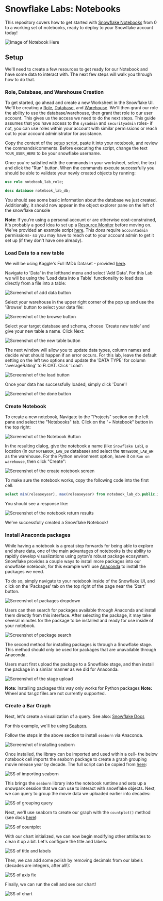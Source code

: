 # Snowflake Labs: Notebooks

This repository covers how to get started with [Snowflake Notebooks](https://docs.snowflake.com/en/user-guide/ui-snowsight/notebooks) from 0 to a working set of notebooks, ready to deploy to your Snowflake account today!

![Image of Notebook Here](static/img/simple_select.png)

## Setup

We'll need to create a few resources to get ready for our Notebook and have some data to interact with. The next few steps will walk you through how to do that.

### Role, Database, and Warehouse Creation

To get started, go ahead and create a new Worksheet in the Snowflake UI. We'll be creating a [Role](https://docs.snowflake.com/user-guide/security-access-control-overview?utm_cta=website-be-guides-mmds#roles), [Database](https://docs.snowflake.com/en/sql-reference/sql/create-database), and [Warehouse](https://docs.snowflake.com/en/sql-reference/sql/create-warehouse). We'll then grant our role the ability to use the database/warehouse, then grant that role to our user account. This gives us the access we need to do the next steps. This guide assumes that you have access to the `sysadmin` and `securityadmin` roles- if not, you can use roles within your account with similar permissions or reach out to your account administrator for assistance.

Copy the content of the [setup script](scripts/01_setup.sql), paste it into your notebook, and review the commands/comments. Before executing the script, change the text `YOUR_USER_HERE` to be your snowflake username.

Once you're satisfied with the commands in your worksheet, select the text and click the "Run" button. When the commands execute successfully you should be able to validate your newly created objects by running:

```SQL
use role notebook_lab_role;

desc database notebook_lab_db;
```

You should see some basic information about the database we just created. Additionally, it should now appear in the object explorer pane on the left of the snowflake console

**Note:** If you're using a personal account or are otherwise cost-constrained, it's probably a good idea to set up a [Resource Monitor](https://docs.snowflake.com/en/sql-reference/sql/create-resource-monitor) before moving on. We've provided an example script [here](scripts/02_resource_monitor.sql). This _does_ require `accountadmin` permissions- so you may have to reach out to your account admin to get it set up (if they don't have one already).

### Load Data to a new table

We will be using Kaggle's Full IMDb Dataset - provided [here](https://www.kaggle.com/datasets/octopusteam/full-imdb-dataset).

Navigate to 'Data' in the lefthand menu and select 'Add Data'. For this Lab we will be using the 'Load data into a Table' functionality to load data directly from a file into a table:

![Screenshot of add data button](static/img/add_data_1.png)

Select your warehouse in the upper right corner of the pop up and use the 'Browse' button to select your data file:

![Screenshot of the browse button](static/img/add_data_2.png)

Select your target database and schema, choose 'Create new table' and give your new table a name. Click Next:

![Screenshot of the new table button](static/img/add_data_3.png)

The next window will allow you to update data types, column names and decide what should happen if an error occurs. For this lab, leave the default setting on the left two options and update the 'DATA TYPE' for column 'averageRating' to FLOAT. Click 'Load':

![Screenshot of the load button](static/img/add_data_4.png)

Once your data has successfully loaded, simply click 'Done'!

![Screenshot of the done button](static/img/add_data_5.png)

### Create Notebook

To create a new notebook, Navigate to the "Projects" section on the left pane and select the "Notebooks" tab. Click on the "+ Notebook" button in the top right:

![Screenshot of the Notebook Button](static/img/create_notebook_1.png)

In the resulting dialog, give the notebook a name (like `Snowflake Lab`), a location (in our `NOTEBOOK_LAB_DB` database) and select the `NOTEBOOK_LAB_WH` as the warehouse. For the Python environment option, leave it on `Run on warehouse`, then click "Create":

![Screenshot of the create notebook screen](static/img/create_notebook_2.png)

To make sure the notebook works, copy the following code into the first cell:

```SQL
select min(releaseyear), max(releaseyear) from notebook_lab_db.public.imdb
```

You should see a response like:

![Screenshot of the notebook return results](static/img/simple_select.png)

We've successfully created a Snowflake Notebook!

### Install Anaconda packages

While having a notebook is a great step forwards for being able to explore and share data, one of the main advantages of notebooks is the ability to rapidly develop visualizations using pyton's robust package ecosystem. Snowflake provides a couple ways to install more packages into our snowflake notebook, for this example we'll use [Anaconda](https://www.anaconda.com/download) to install the packages we need.

To do so, simply navigate to your notebook inside of the Snowflake UI, and click on the ‘Packages’ tab on the top right of the page near the ‘Start’ button.

![Screenshot of packages dropdown](static/img/install_packages_1.png)

Users can then search for packages available through Anaconda and install them directly from this interface. After selecting the package, it may take several minutes for the package to be installed and ready for use inside of your notebook.

![Screenshot of package search](static/img/install_packages_2.png)

The second method for installing packages is through a Snowflake stage. This method should only be used for packages that are unavailable through Anaconda.

Users must first upload the package to a Snowflake stage, and then install the package in a similar manner as we did for Anaconda.

![Screenshot of the stage upload](static/img/install_packages_3.png)

**Note:** Installing packages this way only works for Python packages
**Note:** Wheel and tar.gz files are not currently supported.

### Create a Bar Graph

Next, let's create a visualization of a query. See also: [Snowflake Docs](https://docs.snowflake.com/en/user-guide/ui-snowsight/notebooks-visualize-data)

For this example, we'll be using [Seaborn](https://docs.snowflake.com/en/user-guide/ui-snowsight/notebooks-visualize-data#label-notebooks-visualize-cells-seaborn).

Follow the steps in the above section to install `seaborn` via Anaconda.

![Screenshot of installing seaborn](static/img/bar_graph_1.png)

Once installed, the library can be imported and used within a cell- the below notebook cell imports the seaborn package to create a graph grouping movie release year by decade. The full script can be copied from [here](scripts/03_bar_chart_notebook.py):

![SS of importing seaborn](static/img/bar_graph_3.png)

This brings the `seaborn` library into the notebook runtime and sets up a snowpark session that we can use to interact with snowflake objects. Next, we can query to group the movie data we uploaded earlier into decades:

![SS of grouping query](static/img/bar_graph_4.png)

Next, we'll use seaborn to create our graph with the `countplot()` method (see docs [here](https://seaborn.pydata.org/generated/seaborn.countplot.html))

![SS of countplot](static/img/bar_graph_5.png)

With our chart initialized, we can now begin modifying other attributes to clean it up a bit. Let's configure the title and labels:

![SS of title and labels](static/img/bar_graph_6.png)

Then, we can add some polish by removing decimals from our labels (decades are integers, after all!):

![SS of axis fix](static/img/bar_graph_7.png)

Finally, we can run the cell and see our chart!

![SS of chart](static/img/bar_graph_8.png)
